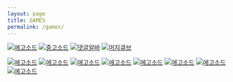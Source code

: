 ```yaml
---
layout: page
title: GAMES
permalink: /games/
---
```


[![에고소드](/assets/img/ego_sword.png)](https://play.google.com/store/apps/details?id=com.betdon.egosword)
[![중고소드](/assets/img/used_sword.png)](https://play.google.com/store/apps/details?id=com.magmacube.SwordSeller)
[![댓글알바](/assets/img/reply_alba.png)](https://play.google.com/store/apps/details?id=com.betdon.replyalba)
[![머지큐브](/assets/img/merge_cube.png)](https://play.google.com/store/apps/details?id=com.MagmaCube.MergeCubeNumbers)

[![에고소드](/assets/img/coin_0.png)](https://play.google.com/store/apps/details?id=com.magmacube.justacoin1)
[![에고소드](/assets/img/coin_1.png)](https://play.google.com/store/apps/details?id=com.magmacube.goldcoin)
[![에고소드](/assets/img/coin_2.png)](https://play.google.com/store/apps/details?id=com.magmacube.justacoin3)
[![에고소드](/assets/img/coin_3.png)](https://play.google.com/store/apps/details?id=com.magmacube.justacoin5)
[![에고소드](/assets/img/coin_4.png)](https://play.google.com/store/apps/details?id=com.magmacube.justacointhepixel4)
[![에고소드](/assets/img/coin_m1.png)](https://play.google.com/store/apps/details?id=com.magmacube.justacoin6)
[![에고소드](/assets/img/coin_m2.png)](https://play.google.com/store/apps/details?id=com.magmacube.justacoinmagicschool2)
[![에고소드](/assets/img/coin_b.png)](https://play.google.com/store/apps/details?id=com.magmacube.justacoinvalentine)
